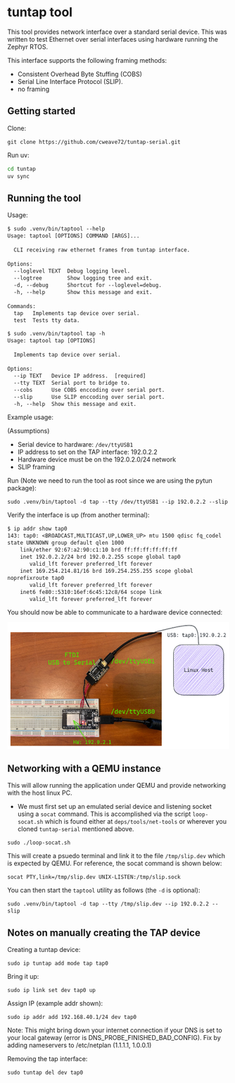 # tuntap tool

This tool provides network interface over a standard serial device. This was
written to test Ethernet over serial interfaces using hardware running the
Zephyr RTOS.

This interface supports the following framing methods:

* Consistent Overhead Byte Stuffing (COBS)
* Serial Line Interface Protocol (SLIP).
* no framing

## Getting started

Clone:
```
git clone https://github.com/cweave72/tuntap-serial.git
```

Run uv:
```bash
cd tuntap
uv sync
```

## Running the tool

Usage:
```
$ sudo .venv/bin/taptool --help
Usage: taptool [OPTIONS] COMMAND [ARGS]...

  CLI receiving raw ethernet frames from tuntap interface.

Options:
  --loglevel TEXT  Debug logging level.
  --logtree        Show logging tree and exit.
  -d, --debug      Shortcut for --loglevel=debug.
  -h, --help       Show this message and exit.

Commands:
  tap   Implements tap device over serial.
  test  Tests tty data.
```

```
$ sudo .venv/bin/taptool tap -h
Usage: taptool tap [OPTIONS]

  Implements tap device over serial.

Options:
  --ip TEXT   Device IP address.  [required]
  --tty TEXT  Serial port to bridge to.
  --cobs      Use COBS enccoding over serial port.
  --slip      Use SLIP enccoding over serial port.
  -h, --help  Show this message and exit.
```

Example usage:

(Assumptions)
* Serial device to hardware: `/dev/ttyUSB1`
* IP address to set on the TAP interface: 192.0.2.2
* Hardware device must be on the 192.0.2.0/24 network
* SLIP framing

Run (Note we need to run the tool as root since we are using the pytun package):
```
sudo .venv/bin/taptool -d tap --tty /dev/ttyUSB1 --ip 192.0.2.2 --slip
```

Verify the interface is up (from another terminal):
```
$ ip addr show tap0
143: tap0: <BROADCAST,MULTICAST,UP,LOWER_UP> mtu 1500 qdisc fq_codel state UNKNOWN group default qlen 1000
    link/ether 92:67:a2:90:c1:10 brd ff:ff:ff:ff:ff:ff
    inet 192.0.2.2/24 brd 192.0.2.255 scope global tap0
       valid_lft forever preferred_lft forever
    inet 169.254.214.81/16 brd 169.254.255.255 scope global noprefixroute tap0
       valid_lft forever preferred_lft forever
    inet6 fe80::5310:16ef:6c45:12c8/64 scope link 
       valid_lft forever preferred_lft forever
```

You should now be able to communicate to a hardware device connected:

![Hardware](images/hwsetup.png)

## Networking with a QEMU instance

This will allow running the application under QEMU and provide networking with
the host linux PC.

* We must first set up an emulated serial device and listening socket using a
`socat` command. This is accomplished via the script `loop-socat.sh` which is
found either at `deps/tools/net-tools` or wherever you cloned `tuntap-serial`
mentioned above.
```
sudo ./loop-socat.sh
```

This will create a psuedo terminal and link it to the file `/tmp/slip.dev` which
is expected by QEMU. For reference, the socat command is shown below:
```
socat PTY,link=/tmp/slip.dev UNIX-LISTEN:/tmp/slip.sock
```

You can then start the `taptool` utility as follows (the `-d` is optional):
```
sudo .venv/bin/taptool -d tap --tty /tmp/slip.dev --ip 192.0.2.2 --slip
```

## Notes on manually creating the TAP device

Creating a tuntap device:
```
sudo ip tuntap add mode tap tap0
```

Bring it up:
```
sudo ip link set dev tap0 up
```

Assign IP (example addr shown):
```
sudo ip addr add 192.168.40.1/24 dev tap0
```

Note: This might bring down your internet connection if your DNS is set to your
local gateway (error is DNS_PROBE_FINISHED_BAD_CONFIG). Fix by adding
nameservers to /etc/netplan (1.1.1.1, 1.0.0.1)

Removing the tap interface:
```
sudo tuntap del dev tap0
```
